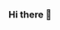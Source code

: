 ### Hi there 👋

<!--

- 🔭 I’m currently working on creating my portfolio using React
- 🌱 I’m currently learning React by building projects & doing my MSc in Computer Science (Software Engineering Specialism)
- 👯 I’m looking to collaborate on building open source projects right here 
- 🤔 I’m looking for help with networking with other Software Developers 
- 💬 Ask me about working as a Virologist in COVID laboratories during the pandemic 🦸‍♀️
- 📫 How to reach me: lorimcallum@gmail.com
- 😄 Pronouns: she/her
- ⚡ Fun fact: I am learning Polish & can solve a rubik cube 🥇 
-->
